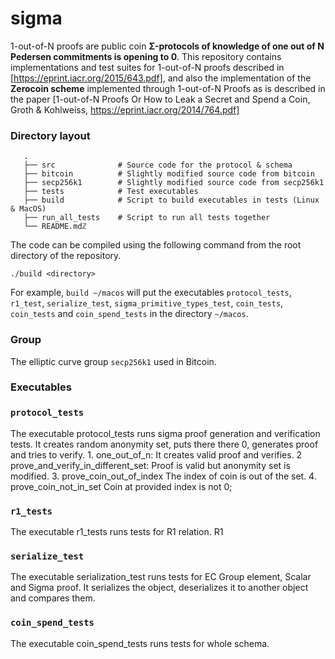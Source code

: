 # sigma

1-out-of-N proofs are public coin **Σ-protocols of knowledge of one out of N Pedersen commitments is opening to 0**.
This repository contains implementations and test suites for 1-out-of-N proofs described in [https://eprint.iacr.org/2015/643.pdf],
and also  the implementation of the **Zerocoin scheme** implemented through 1-out-of-N Proofs as is described in the paper  [1-out-of-N Proofs  Or How to Leak a Secret and Spend a Coin, Groth & Kohlweiss, https://eprint.iacr.org/2014/764.pdf]

### Directory layout

````
   .
   ├── src              # Source code for the protocol & schema
   ├── bitcoin          # Slightly modified source code from bitcoin
   ├── secp256k1        # Slightly modified source code from secp256k1
   ├── tests            # Test executables
   ├── build            # Script to build executables in tests (Linux & MacOS)
   ├── run_all_tests    # Script to run all tests together
   └── README.mdℤ
````


The code can be compiled using the following command from the root directory of the repository.

``./build <directory>``

For example, ``build ~/macos`` will put the executables ``protocol_tests``, ``r1_test``, ``serialize_test``, ``sigma_primitive_types_test``, ``coin_tests``, ``coin_tests`` and ``coin_spend_tests`` in the directory ``~/macos``.


### Group

 The elliptic curve group ``secp256k1`` used in Bitcoin.

### Executables

### ``protocol_tests``

The executable protocol_tests runs sigma proof generation and verification tests. It creates random anonymity set, puts there there 0, generates proof and tries to verify.
    1. one_out_of_n:                        It creates valid proof and verifies.
    2  prove_and_verify_in_different_set:   Proof is valid but anonymity set is modified.
    3. prove_coin_out_of_index              The index of coin is out of the set.
    4. prove_coin_not_in_set                Coin at provided index is not 0;

### ``r1_tests``

The executable r1_tests runs tests for R1 relation. R1

### ``serialize_test``

The executable serialization_test runs tests for EC Group element, Scalar and Sigma proof. It serializes the object, deserializes it to another object and compares them.

### ``coin_spend_tests``

The executable coin_spend_tests runs tests for whole schema.

````
